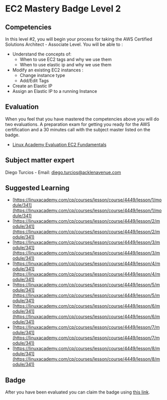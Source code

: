 # EC2 Mastery Badge Level 2

## Competencies
In this level #2, you will begin your process for taking the AWS Certified Solutions Architect - Associate Level.
You will be able to  :
-  Understand the concepts of:
   - When to use EC2 tags and why we use them
   - When to use elastic ip and why we use them
-  Modify an existing EC2 instances :
   - Change instance type
   - Add/Edit Tags
- Create an Elastic IP
- Assign an Elastic IP to a running Instance

## Evaluation
When you feel that you have mastered the competencies above you will do two evaluations. A preparation exam for getting you ready for the AWS certification and a 30 minutes call with the subject master listed on the badge.

- [Linux Academy Evaluation EC2 Fundamentals](https://app.linuxacademy.com/challenges/13ddbb25-8913-4bd3-96e0-1cf11a2dc39c)

## Subject matter expert
Diego Turcios - Email: diego.turcios@acklenavenue.com

## Suggested Learning
- [https://linuxacademy.com/cp/courses/lesson/course/4449/lesson/1/module/341](https://linuxacademy.com/cp/courses/lesson/course/4449/lesson/1/module/341)
- [https://linuxacademy.com/cp/courses/lesson/course/4449/lesson/2/module/341](https://linuxacademy.com/cp/courses/lesson/course/4449/lesson/2/module/341)
- [https://linuxacademy.com/cp/courses/lesson/course/4449/lesson/3/module/341](https://linuxacademy.com/cp/courses/lesson/course/4449/lesson/3/module/341)
- [https://linuxacademy.com/cp/courses/lesson/course/4449/lesson/4/module/341](https://linuxacademy.com/cp/courses/lesson/course/4449/lesson/4/module/341)
- [https://linuxacademy.com/cp/courses/lesson/course/4449/lesson/5/module/341](https://linuxacademy.com/cp/courses/lesson/course/4449/lesson/5/module/341)
- [https://linuxacademy.com/cp/courses/lesson/course/4449/lesson/6/module/341](https://linuxacademy.com/cp/courses/lesson/course/4449/lesson/6/module/341)
- [https://linuxacademy.com/cp/courses/lesson/course/4449/lesson/7/module/341](https://linuxacademy.com/cp/courses/lesson/course/4449/lesson/7/module/341)
- [https://linuxacademy.com/cp/courses/lesson/course/4449/lesson/8/module/341](https://linuxacademy.com/cp/courses/lesson/course/4449/lesson/8/module/341)


## Badge
 After you have been evaluated you can claim the badge using [this link](https://badge-claim.herokuapp.com/badgeid/kDKDZXHZSj-9kh3jZdAF_Q).
